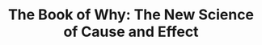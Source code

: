---
title: "The Book of Why: The New Science of Cause and Effect"
showDate: false
draft: false
tags: ["classic","poem"]
link: "https://www.amazon.com/Book-Why-Science-Cause-Effect/dp/046509760X/ref=sr_1_1?ie=UTF8&qid=1534804218&sr=8-1&keywords=the+book+of+why"
read: ""
---